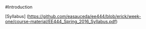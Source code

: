 #Introduction

[Syllabus] (https://github.com/easauceda/ee444/blob/erick/week-one/course-material/EE444_Spring_2016_Syllabus.pdf)

